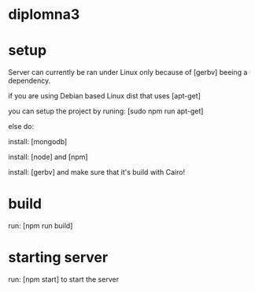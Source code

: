 # diplomna3

# setup

Server can currently be ran under Linux only because of [gerbv] beeing a dependency.

if you are using Debian based Linux dist that uses [apt-get]

you can setup the project by runing: [sudo npm run apt-get]

else do:

install: [mongodb]

install: [node] and [npm]

install: [gerbv] and make sure that it's build with Cairo!

# build

run: [npm run build]

# starting server

run: [npm start] to start the server